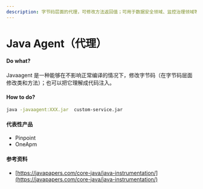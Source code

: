 ```yaml
---
description: 字节码层面的代理，可修改方法返回值；可用于数据安全领域、监控治理领域等。
---
```


# Java Agent（代理）

#### Do what?

Javaagent 是一种能够在不影响正常编译的情况下，修改字节码（在字节码层面修改类和方法）；也可以把它理解成代码注入。

#### How to do?

```bash
java -javaagent:XXX.jar  custom-service.jar
```

#### 代表性产品

* Pinpoint
* OneApm

#### 参考资料

* [https://javapapers.com/core-java/java-instrumentation/](https://javapapers.com/core-java/java-instrumentation/)

